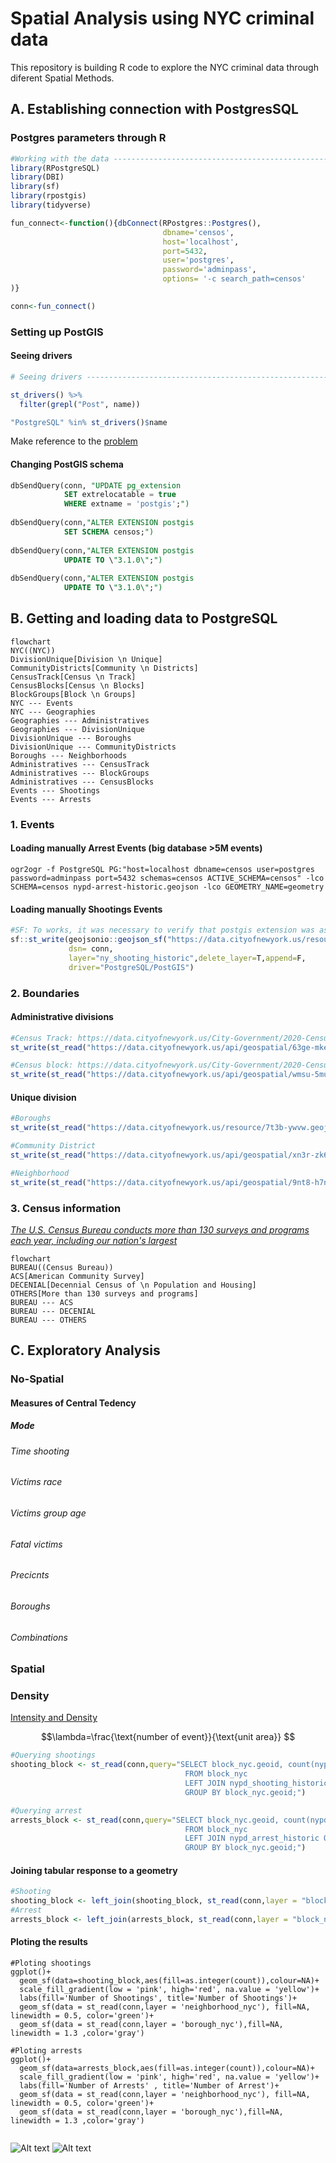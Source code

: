 # Spatial Analysis using NYC criminal data
This repository is building R code to explore the NYC criminal data through diferent Spatial Methods. 


## A. Establishing connection with PostgresSQL

### Postgres parameters through R
```R
#Working with the data --------------------------------------------------------
library(RPostgreSQL)
library(DBI)
library(sf)
library(rpostgis)
library(tidyverse)

fun_connect<-function(){dbConnect(RPostgres::Postgres(),
                                  dbname='censos',
                                  host='localhost',
                                  port=5432,
                                  user='postgres',
                                  password='adminpass',
                                  options= '-c search_path=censos'
)}

conn<-fun_connect()
```

### Setting up PostGIS

#### Seeing drivers
```R
# Seeing drivers ----------------------------------------------------------

st_drivers() %>% 
  filter(grepl("Post", name))

"PostgreSQL" %in% st_drivers()$name
```

Make reference to the [problem](https://github.com/r-spatial/sf/issues/60#issuecomment-1399338141)


#### Changing PostGIS schema

```SQL
dbSendQuery(conn, "UPDATE pg_extension
            SET extrelocatable = true
            WHERE extname = 'postgis';")
            
dbSendQuery(conn,"ALTER EXTENSION postgis
            SET SCHEMA censos;")
            
dbSendQuery(conn,"ALTER EXTENSION postgis
            UPDATE TO \"3.1.0\";")
            
dbSendQuery(conn,"ALTER EXTENSION postgis
            UPDATE TO \"3.1.0\";")
```

## B. Getting and loading data to PostgreSQL
```mermaid
flowchart 
NYC((NYC))
DivisionUnique[Division \n Unique]
CommunityDistricts[Community \n Districts]
CensusTrack[Census \n Track]
CensusBlocks[Census \n Blocks]
BlockGroups[Block \n Groups]
NYC --- Events
NYC --- Geographies
Geographies --- Administratives
Geographies --- DivisionUnique
DivisionUnique --- Boroughs
DivisionUnique --- CommunityDistricts
Boroughs --- Neighborhoods
Administratives --- CensusTrack
Administratives --- BlockGroups
Administratives --- CensusBlocks
Events --- Shootings
Events --- Arrests
```

### 1. Events

#### Loading manually Arrest Events (big database >5M events)

```console
ogr2ogr -f PostgreSQL PG:"host=localhost dbname=censos user=postgres password=adminpass port=5432 schemas=censos ACTIVE_SCHEMA=censos" -lco SCHEMA=censos nypd-arrest-historic.geojson -lco GEOMETRY_NAME=geometry
```

#### Loading manually Shootings Events
```R
#SF: To works, it was necessary to verify that postgis extension was associated to our schema 
sf::st_write(geojsonio::geojson_sf("https://data.cityofnewyork.us/resource/833y-fsy8.geojson?%24limit=5308876&%24%24app_token=PUTPERSONALTOKEN"),
             dsn= conn,
             layer="ny_shooting_historic",delete_layer=T,append=F,
             driver="PostgreSQL/PostGIS")
```


### 2. Boundaries

#### Administrative divisions

```R
#Census Track: https://data.cityofnewyork.us/City-Government/2020-Census-Tracts-Tabular/63ge-mke6
st_write(st_read("https://data.cityofnewyork.us/api/geospatial/63ge-mke6?accessType=DOWNLOAD&method=export&format=GeoJSON"),dsn = conn, 'ct_nyc')

#Census block: https://data.cityofnewyork.us/City-Government/2020-Census-Blocks-Tabular/wmsu-5muw
st_write(st_read("https://data.cityofnewyork.us/api/geospatial/wmsu-5muw?accessType=DOWNLOAD&method=export&format=GeoJSON"),dsn = conn, 'block_nyc')
```
#### Unique division

```R
#Boroughs 
st_write(st_read("https://data.cityofnewyork.us/resource/7t3b-ywvw.geojson"),dsn = conn, 'borough_nyc')

#Community District
st_write(st_read("https://data.cityofnewyork.us/api/geospatial/xn3r-zk6y?accessType=DOWNLOAD&method=export&format=GeoJSON"),dsn = conn, 'cdta_nyc')

#Neighborhood
st_write(st_read("https://data.cityofnewyork.us/api/geospatial/9nt8-h7nd?accessType=DOWNLOAD&method=export&format=GeoJSON"),dsn = conn, 'neighborhood_nyc')

```
### 3. Census information 
*[The U.S. Census Bureau conducts more than 130 surveys and programs each year, including our nation's largest](https://www.census.gov/programs-surveys/surveys-programs.html)*



```mermaid
flowchart 
BUREAU((Census Bureau))
ACS[American Community Survey]
DECENIAL[Decennial Census of \n Population and Housing]
OTHERS[More than 130 surveys and programs]
BUREAU --- ACS
BUREAU --- DECENIAL
BUREAU --- OTHERS
```

## C. Exploratory Analysis

### No-Spatial
#### Measures of Central Tedency
##### Mode
###### Time shooting
###### Victims race 
###### Victims group age
###### Fatal victims
###### Precicnts
###### Boroughs
###### Combinations

### Spatial

### Density

[Intensity and Density](https://paezha.github.io/spatial-analysis-r/point-pattern-analysis-i.html#intensity-and-density)

$$\lambda=\frac{\text{number of event}}{\text{unit area}} $$

```R
#Querying shootings
shooting_block <- st_read(conn,query="SELECT block_nyc.geoid, count(nypd_shooting_historic.geometry)
                                       FROM block_nyc
                                       LEFT JOIN nypd_shooting_historic ON st_contains(block_nyc.geometry, nypd_shooting_historic.geometry)
                                       GROUP BY block_nyc.geoid;")

#Querying arrest
arrests_block <- st_read(conn,query="SELECT block_nyc.geoid, count(nypd_arrest_historic.geometry)
                                       FROM block_nyc
                                       LEFT JOIN nypd_arrest_historic ON st_contains(block_nyc.geometry, nypd_arrest_historic.geometry)
                                       GROUP BY block_nyc.geoid;")
```

#### Joining tabular response to a geometry
```R
#Shooting
shooting_block <- left_join(shooting_block, st_read(conn,layer = "block_nyc"), by="geoid")|> st_as_sf()
#Arrest
arrests_block <- left_join(arrests_block, st_read(conn,layer = "block_nyc"), by="geoid")|> st_as_sf()
```
#### Ploting the results
```
#Ploting shootings
ggplot()+
  geom_sf(data=shooting_block,aes(fill=as.integer(count)),colour=NA)+
  scale_fill_gradient(low = 'pink', high='red', na.value = 'yellow')+
  labs(fill='Number of Shootings', title='Number of Shootings')+
  geom_sf(data = st_read(conn,layer = 'neighborhood_nyc'), fill=NA, linewidth = 0.5, color='green')+
  geom_sf(data = st_read(conn,layer = 'borough_nyc'),fill=NA, linewidth = 1.3 ,color='gray')
```

```
#Ploting arrests
ggplot()+
  geom_sf(data=arrests_block,aes(fill=as.integer(count)),colour=NA)+
  scale_fill_gradient(low = 'pink', high='red', na.value = 'yellow')+
  labs(fill='Number of Arrests' , title='Number of Arrest')+
  geom_sf(data = st_read(conn,layer = 'neighborhood_nyc'), fill=NA, linewidth = 0.5, color='green')+
  geom_sf(data = st_read(conn,layer = 'borough_nyc'),fill=NA, linewidth = 1.3 ,color='gray')
  
```


 ![Alt text](/img/num_shootings.png) ![Alt text](/img/num_arrests.png) 


